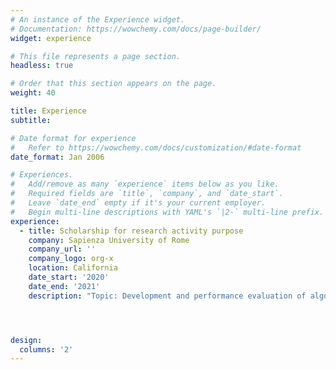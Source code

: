 ```yaml
---
# An instance of the Experience widget.
# Documentation: https://wowchemy.com/docs/page-builder/
widget: experience

# This file represents a page section.
headless: true

# Order that this section appears on the page.
weight: 40

title: Experience
subtitle:

# Date format for experience
#   Refer to https://wowchemy.com/docs/customization/#date-format
date_format: Jan 2006

# Experiences.
#   Add/remove as many `experience` items below as you like.
#   Required fields are `title`, `company`, and `date_start`.
#   Leave `date_end` empty if it's your current employer.
#   Begin multi-line descriptions with YAML's `|2-` multi-line prefix.
experience:
  - title: Scholarship for research activity purpose
    company: Sapienza University of Rome
    company_url: ''
    company_logo: org-x
    location: California
    date_start: '2020'
    date_end: '2021'
    description: "Topic: Development and performance evaluation of algorithms and protocols for IoUT systems. \n Project: Underwater IoT systems to understand (and fight) climate change. \n Advisor: Professor Chiara Petrioli"




design:
  columns: '2'
---
```

